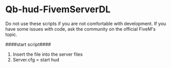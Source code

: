 # Qb-hud-FivemServerDL
Do not use these scripts if you are not comfortable with development. If you have some issues with code, ask the community on the official FiveM's topic.



####start script####

1. Insert the file into the server files
2. Server.cfg  = start hud 
